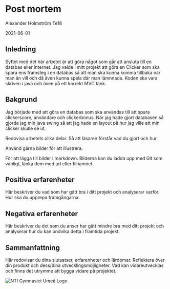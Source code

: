 # Post mortem

Alexander Holmström Te18 

2021-06-01

## Inledning
Syftet med det här arbetet är att göra något som går att ansluta till en databas eller internet. Jag valde i mitt projekt att göra en Clicker som ska spara ens framsteg i en databas så att man ska kunna komma tillbaka när man än vill och då även kunna spela där man lämnnade. Koden ska vara skriven i java och även på ett korrekt MVC tänk. 


## Bakgrund
Jag började med att göra en databas som ska användas till att spara clickerscore, användare och clickerbonus. När jag hade gjort databasen så gjorde jag min java swing så att jag hade en layout på hur jag ville att min clicker skulle se ut. 


Redovisa arbetets olika delar. Så att läsaren förstår vad du gjort och hur.

Använd gärna bilder för att illustrera.

För att lägga till bilder i markdown. Bilderna kan du ladda upp med Git som vanligt, länka dem med url eller filnamnet.



## Positiva erfarenheter

Här beskriver du vad som har gått bra i ditt projekt och analyserar varför. Hur ska du upprepa framgångarna.

## Negativa erfarenheter

Här beskriver du det som du anser har gått mindre bra med ditt projekt och analyserar hur du kan undvika detta i framtida projekt.

## Sammanfattning

Här redovisar du dina slutsatser, erfarenheter och lärdomar. Reflektera över din produkt och dess/dina utvecklingsmöjligheter.
Vad kan vidareutvecklas och finns det utrymme att bygga vidare på projektet.

![NTI Gymnasiet Umeå Logo](https://raw.githubusercontent.com/jensnti/Webbprojekt/master/mallar/nti_logo_white_umea.svg)
